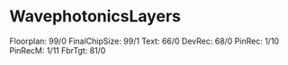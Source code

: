 # WavephotonicsLayers

Floorplan: 99/0
FinalChipSize: 99/1
Text: 66/0
DevRec: 68/0
PinRec: 1/10
PinRecM: 1/11
FbrTgt: 81/0